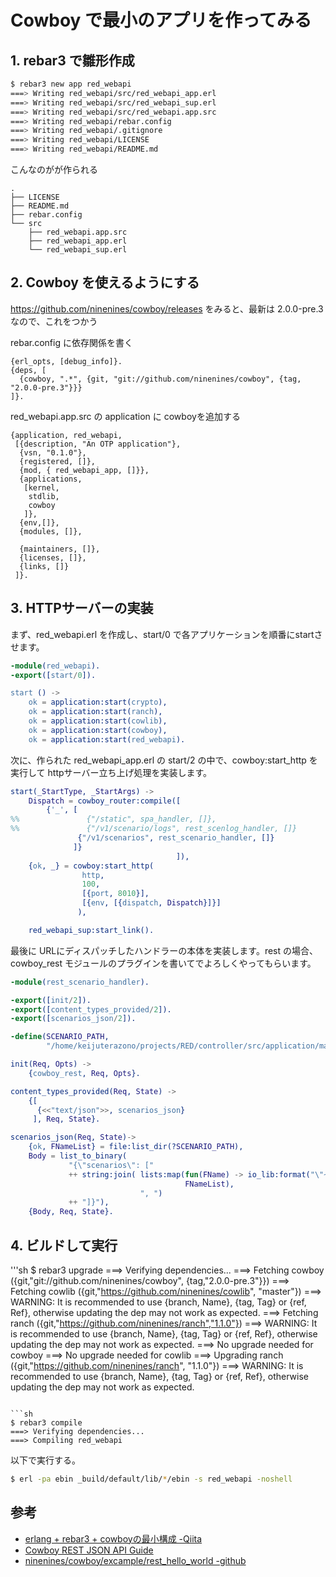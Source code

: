 # Cowboy で最小のアプリを作ってみる

## 1. rebar3 で雛形作成

```sh
$ rebar3 new app red_webapi
===> Writing red_webapi/src/red_webapi_app.erl
===> Writing red_webapi/src/red_webapi_sup.erl
===> Writing red_webapi/src/red_webapi.app.src
===> Writing red_webapi/rebar.config
===> Writing red_webapi/.gitignore
===> Writing red_webapi/LICENSE
===> Writing red_webapi/README.md
```

こんなのがが作られる

```
.
├── LICENSE
├── README.md
├── rebar.config
└── src
    ├── red_webapi.app.src
    ├── red_webapi_app.erl
    └── red_webapi_sup.erl
```

## 2. Cowboy を使えるようにする

https://github.com/ninenines/cowboy/releases をみると、最新は 2.0.0-pre.3 なので、これをつかう

rebar.config に依存関係を書く

```erlang:rebar.config
{erl_opts, [debug_info]}.
{deps, [
  {cowboy, ".*", {git, "git://github.com/ninenines/cowboy", {tag, "2.0.0-pre.3"}}}
]}.
```

red_webapi.app.src の application に cowboyを追加する


```erlang:src/red_webapi.app.src
{application, red_webapi,
 [{description, "An OTP application"},
  {vsn, "0.1.0"},
  {registered, []},
  {mod, { red_webapi_app, []}},
  {applications,
   [kernel,
    stdlib,
    cowboy
   ]},
  {env,[]},
  {modules, []},

  {maintainers, []},
  {licenses, []},
  {links, []}
 ]}.
```

## 3. HTTPサーバーの実装

まず、red_webapi.erl を作成し、start/0 で各アプリケーションを順番にstartさせます。

```erlang:src/red_webapi.erl
-module(red_webapi).
-export([start/0]).

start () ->
    ok = application:start(crypto),
    ok = application:start(ranch),
    ok = application:start(cowlib),
    ok = application:start(cowboy),
    ok = application:start(red_webapi).
```

次に、作られた red_webapi_app.erl の start/2 の中で、cowboy:start_http を 実行して httpサーバー立ち上げ処理を実装します。

```erlang:src/red_webapi_app.erl
start(_StartType, _StartArgs) ->
    Dispatch = cowboy_router:compile([
        {'_', [
%%               {"/static", spa_handler, []},
%%               {"/v1/scenario/logs", rest_scenlog_handler, []}
               {"/v1/scenarios", rest_scenario_handler, []}
              ]}
                                     ]),
    {ok, _} = cowboy:start_http(
                http,
                100,
                [{port, 8010}],
                [{env, [{dispatch, Dispatch}]}]
               ),

    red_webapi_sup:start_link().
```

最後に URLにディスパッチしたハンドラーの本体を実装します。rest の場合、cowboy_rest モジュールのプラグインを書いてでよろしくやってもらいます。

```erlang:src/rest_scenario_handler.erl
-module(rest_scenario_handler).

-export([init/2]).
-export([content_types_provided/2]).
-export([scenarios_json/2]).

-define(SCENARIO_PATH,
        "/home/keijuterazono/projects/RED/controller/src/application/main/_debug_host_SEED-MS3A_KISA0/.RED/preference/scenario/").

init(Req, Opts) ->
    {cowboy_rest, Req, Opts}.

content_types_provided(Req, State) ->
    {[
      {<<"text/json">>, scenarios_json}
     ], Req, State}.

scenarios_json(Req, State)->
    {ok, FNameList} = file:list_dir(?SCENARIO_PATH),
    Body = list_to_binary(
             "{\"scenarios\": [" 
             ++ string:join( lists:map(fun(FName) -> io_lib:format("\"~s\"",[FName]) end,
                                       FNameList),
                             ", ")
             ++ "]}"),
    {Body, Req, State}.
```

## 4. ビルドして実行

'''sh
$ rebar3 upgrade
===> Verifying dependencies...
===> Fetching cowboy ({git,"git://github.com/ninenines/cowboy",
                                  {tag,"2.0.0-pre.3"}})
===> Fetching cowlib ({git,"https://github.com/ninenines/cowlib",
                                  "master"})
===> WARNING: It is recommended to use {branch, Name}, {tag, Tag} or {ref, Ref}, otherwise updating the dep may not work as expected.
===> Fetching ranch ({git,"https://github.com/ninenines/ranch","1.1.0"})
===> WARNING: It is recommended to use {branch, Name}, {tag, Tag} or {ref, Ref}, otherwise updating the dep may not work as expected.
===> No upgrade needed for cowboy
===> No upgrade needed for cowlib
===> Upgrading ranch ({git,"https://github.com/ninenines/ranch",
                                  "1.1.0"})
===> WARNING: It is recommended to use {branch, Name}, {tag, Tag} or {ref, Ref}, otherwise updating the dep may not work as expected.
```

```sh
$ rebar3 compile
===> Verifying dependencies...
===> Compiling red_webapi
```


以下で実行する。

```sh
$ erl -pa ebin _build/default/lib/*/ebin -s red_webapi -noshell
```

## 参考

* [erlang + rebar3 + cowboyの最小構成 -Qiita](http://qiita.com/yu-sa/items/c33e9c155177a7e01f48)
* [Cowboy REST JSON API Guide](http://efene.org/guides/cowboy-rest-json.html)
* [ninenines/cowboy/excample/rest_hello_world -github](https://github.com/ninenines/cowboy/excample/rest_hello_world)


